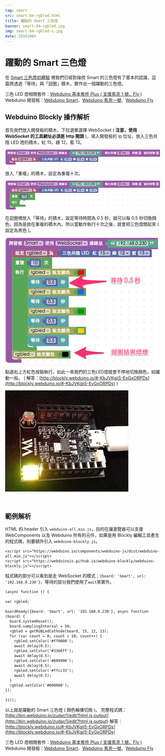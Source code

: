 ```yaml
---
tag: smart
src: smart-04-rgbled.html
title: 躍動的 Smart 三色燈
banner: smart-04-rgbled.jpg
img: smart-04-rgbled-s.jpg
date: 20161005
---
```


<!-- @@master  = ../../_layout.html-->

<!-- @@block  =  meta-->

<title>躍動的 Smart 三色燈 :::: Webduino = Web × Arduino</title>

<meta name="description" content="在 Smart 三色燈初體驗 裡我們已經對操控 Smart 的三色燈有了基本的認識，這篇將透過「等待」與「迴圈」積木，實作出一個躍動的三色燈。">

<meta itemprop="description" content="在 Smart 三色燈初體驗 裡我們已經對操控 Smart 的三色燈有了基本的認識，這篇將透過「等待」與「迴圈」積木，實作出一個躍動的三色燈。">

<meta property="og:description" content="在 Smart 三色燈初體驗 裡我們已經對操控 Smart 的三色燈有了基本的認識，這篇將透過「等待」與「迴圈」積木，實作出一個躍動的三色燈。">

<meta property="og:title" content="躍動的 Smart 三色燈" >

<meta property="og:url" content="https://webduino.io/tutorials/smart-04-rgbled.html">

<meta property="og:image" content="https://webduino.io/img/tutorials/smart-04-rgbled-s.jpg">

<meta itemprop="image" content="https://webduino.io/img/tutorials/smart-04-rgbled-s.jpg">

<include src="../_include-tutorials.html"></include>

<!-- @@close-->

<!-- @@block  =  preAndNext-->

<include src="../_include-tutorials-content.html"></include>

<!-- @@close-->



<!-- @@block  =  tutorials-->
# 躍動的 Smart 三色燈

在 [Smart 三色燈初體驗](smart-03-rgbled.html) 裡我們已經對操控 Smart 的三色燈有了基本的認識，這篇將透過「等待」與「迴圈」積木，實作出一個躍動的三色燈。

<div class="buy-this">
	<span>三色 LED 燈相關套件：<a href="https://webduino.io/buy/webduino-package-plus.html" target="_blank">Webduino 基本套件 Plus ( 支援馬克 1 號、Fly )</a></span>
	<span>Webduino 開發板：<a href="https://webduino.io/buy/component-webduino-smart.html" target="_blank">Webduino Smart</a>、<a href="https://webduino.io/buy/component-webduino-v1.html" target="_blank">Webduino 馬克一號</a>、<a href="https://webduino.io/buy/component-webduino-fly.html" target="_blank">Webduino Fly</a></span>
</div>

## Webduino Blockly 操作解析

首先我們放入開發板的積木，下拉選單選擇 WebSocket ( **注意，使用 WebSocket 的工具網址必須是 http 開頭** )，填入開發板的 ip 位址，放入三色共陰 LED 燈的積木，紅 15，綠 12，藍 13。 

![](../img/tutorials/smart-04-02.jpg)

放入「重複」的積木，設定為重複十次。 

![](../img/tutorials/smart-04-03.jpg)

在迴圈裡放入「等待」的積木，設定等待時間為 0.5 秒，就可以每 0.5 秒切換顏色，因為是放在重複的積木內，所以當動作執行十次之後，就會把三色燈關起來 ( 設定為黑色 )。

![](../img/tutorials/smart-04-04.jpg) 

點選右上方紅色按鈕執行，如此一來我們的三色LED燈就會不停地切換顏色，如躍動一般。
( 解答：[http://blockly.webduino.io/#-KbJVKgji5-EvGxORPDs](http://blockly.webduino.io/#-KbJVKgji5-EvGxORPDs) )

![](../img/tutorials/smart-03-05.gif)

<br/>

## 範例解析

HTML 的 header 引入 `webduino-all.min.js`，目的在讓瀏覽器可以支援 WebComponents 以及 Webduino 所有的元件，如果是用 Blockly 編輯工具產生的程式碼，則要額外引入 `webduino-blockly.js`。

	<script src="https://webduino.io/components/webduino-js/dist/webduino-all.min.js"></script>
	<script src="https://webduinoio.github.io/webduino-blockly/webduino-blockly.js"></script>

程式碼的部分可以看到是走 WebSocket 的模式：`{board: 'Smart', url: '192.168.0.230'}`，等待的部分我們使用了`awit`來實作。

	(async function () {

	var rgbled;

	boardReady({board: 'Smart', url: '192.168.0.230'}, async function (board) {
	  board.systemReset();
	  board.samplingInterval = 50;
	  rgbled = getRGBLedCathode(board, 15, 12, 13);
	  for (var count = 0; count < 10; count++) {
	    rgbled.setColor('#ff0000');
	    await delay(0.5);
	    rgbled.setColor('#3366ff');
	    await delay(0.5);
	    rgbled.setColor('#009900');
	    await delay(0.5);
	    rgbled.setColor('#ffcc33');
	    await delay(0.5);
	  }
	  rgbled.setColor('#000000');
	});

	}());

以上就是躍動的 Smart 三色燈 ( 顏色輪播切換 )。
完整程式碼：[http://bin.webduino.io/zudar/1/edit?html,js,output](http://bin.webduino.io/zudar/1/edit?html,js,output)
解答：[http://blockly.webduino.io/#-KbJVKgji5-EvGxORPDs](http://blockly.webduino.io/#-KbJVKgji5-EvGxORPDs)

<div class="buy-this">
	<span>三色 LED 燈相關套件：<a href="https://webduino.io/buy/webduino-package-plus.html" target="_blank">Webduino 基本套件 Plus ( 支援馬克 1 號、Fly )</a></span>
	<span>Webduino 開發板：<a href="https://webduino.io/buy/component-webduino-smart.html" target="_blank">Webduino Smart</a>、<a href="https://webduino.io/buy/component-webduino-v1.html" target="_blank">Webduino 馬克一號</a>、<a href="https://webduino.io/buy/component-webduino-fly.html" target="_blank">Webduino Fly</a></span>
</div>



<!-- @@close-->